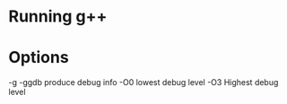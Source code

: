 # Running g++


# Options
-g -ggdb
    produce debug info
-O0
    lowest debug level
-O3	
    Highest debug level
